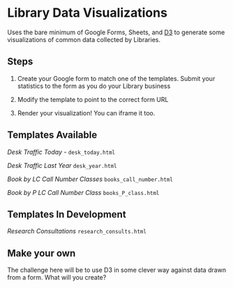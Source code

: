 
# Library Data Visualizations

Uses the bare minimum of Google Forms, Sheets, and [D3](https://d3js.org/) to generate some visualizations of common data collected by Libraries.

## Steps
1. Create your Google form to match one of the templates. Submit your statistics to the form as you do your Library business

1. Modify the template to point to the correct form URL

1. Render your visualization! You can iframe it too.

## Templates Available

_Desk Traffic Today_ - `desk_today.html`

_Desk Traffic Last Year_ `desk_year.html`

_Book by LC Call Number Classes_ `books_call_number.html`

_Book by P LC Call Number Class_ `books_P_class.html`

## Templates In Development

_Research Consultations_ `research_consults.html`


## Make your own

The challenge here will be to use D3 in some clever way against data drawn from a form. What will you create?